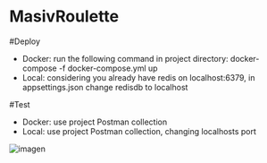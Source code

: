 # MasivRoulette

#Deploy
- Docker: run the following command in project directory:
 docker-compose -f docker-compose.yml up
- Local: considering you already have redis on localhost:6379, in appsettings.json change redisdb to localhost

#Test
- Docker: use project Postman collection
- Local: use project Postman collection, changing localhosts port

![imagen](https://user-images.githubusercontent.com/28567225/110291523-03d70580-7fba-11eb-9a19-877609a1594f.png)

